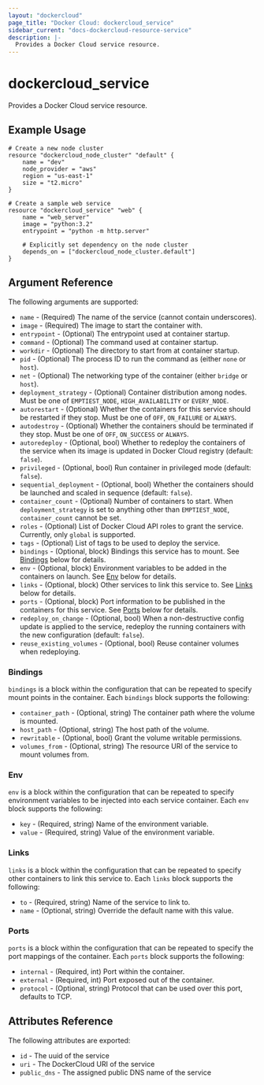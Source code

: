 ```yaml
---
layout: "dockercloud"
page_title: "Docker Cloud: dockercloud_service"
sidebar_current: "docs-dockercloud-resource-service"
description: |-
  Provides a Docker Cloud service resource.
---
```


# dockercloud\_service

Provides a Docker Cloud service resource.

## Example Usage

```
# Create a new node cluster
resource "dockercloud_node_cluster" "default" {
    name = "dev"
    node_provider = "aws"
    region = "us-east-1"
    size = "t2.micro"
}

# Create a sample web service
resource "dockercloud_service" "web" {
    name = "web_server"
    image = "python:3.2"
    entrypoint = "python -m http.server"

    # Explicitly set dependency on the node cluster
    depends_on = ["dockercloud_node_cluster.default"]
}
```

## Argument Reference

The following arguments are supported:

* `name` - (Required) The name of the service (cannot contain underscores).
* `image` - (Required) The image to start the container with.
* `entrypoint` - (Optional) The entrypoint used at container startup.
* `command` - (Optional) The command used at container startup.
* `workdir` - (Optional) The directory to start from at container startup.
* `pid` - (Optional) The process ID to run the command as (either `none` or `host`).
* `net` - (Optional) The networking type of the container (either `bridge` or `host`).
* `deployment_strategy` - (Optional) Container distribution among nodes. Must be one of `EMPTIEST_NODE`, `HIGH_AVAILABILITY` or `EVERY_NODE`.
* `autorestart` - (Optional) Whether the containers for this service should be restarted if they stop. Must be one of `OFF`, `ON_FAILURE` or `ALWAYS`.
* `autodestroy` - (Optional) Whether the containers should be terminated if they stop. Must be one of `OFF`, `ON_SUCCESS` or `ALWAYS`.
* `autoredeploy` - (Optional, bool) Whether to redeploy the containers of the service when its image is updated in Docker Cloud registry (default: `false`).
* `privileged` - (Optional, bool) Run container in privileged mode (default: `false`).
* `sequential_deployment` - (Optional, bool) Whether the containers should be launched and scaled in sequence (default: `false`).
* `container_count` - (Optional) Number of containers to start. When `deployment_strategy` is set to anything other than `EMPTIEST_NODE`, `container_count` cannot be set.
* `roles` - (Optional) List of Docker Cloud API roles to grant the service. Currently, only `global` is supported.
* `tags` - (Optional) List of tags to be used to deploy the service.
* `bindings` - (Optional, block) Bindings this service has to mount. See [Bindings](#bindgins) below for details.
* `env` - (Optional, block) Environment variables to be added in the containers on launch. See [Env](#env) below for details.
* `links` - (Optional, block) Other services to link this service to. See [Links](#links) below for details.
* `ports` - (Optional, block) Port information to be published in the containers for this service. See [Ports](#ports) below for details.
* `redeploy_on_change` - (Optional, bool) When a non-destructive config update is applied to the service, redeploy the running containers with the new configuration (default: `false`).
* `reuse_existing_volumes` - (Optional, bool) Reuse container volumes when redeploying.

<a id="bindings"></a>
### Bindings

`bindings` is a block within the configuration that can be repeated to specify mount points in the container. Each `bindings` block supports the following:

* `container_path` - (Optional, string) The container path where the volume is mounted.
* `host_path` - (Optional, string) The host path of the volume.
* `rewritable` - (Optional, bool) Grant the volume writable permissions.
* `volumes_from` - (Optional, string) The resource URI of the service to mount volumes from.

<a id="env"></a>
### Env

`env` is a block within the configuration that can be repeated to specify environment variables to be injected into each service container. Each `env` block supports the following:

* `key` - (Required, string) Name of the environment variable.
* `value` - (Required, string) Value of the environment variable.

<a id="links"></a>
### Links

`links` is a block within the configuration that can be repeated to specify other containers to link this service to. Each `links` block supports the following:

* `to` - (Required, string) Name of the service to link to.
* `name` - (Optional, string) Override the default name with this value.

<a id="ports"></a>
### Ports

`ports` is a block within the configuration that can be repeated to specify the port mappings of the container. Each `ports` block supports the following:

* `internal` - (Required, int) Port within the container.
* `external` - (Required, int) Port exposed out of the container.
* `protocol` - (Optional, string) Protocol that can be used over this port, defaults to TCP.

## Attributes Reference

The following attributes are exported:

* `id` - The uuid of the service
* `uri` - The DockerCloud URI of the service
* `public_dns` - The assigned public DNS name of the service
